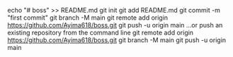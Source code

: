 echo "# boss" >> README.md
git init
git add README.md
git commit -m "first commit"
git branch -M main
git remote add origin https://github.com/Ayima618/boss.git
git push -u origin main
…or push an existing repository from the command line
git remote add origin https://github.com/Ayima618/boss.git
git branch -M main
git push -u origin main